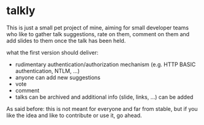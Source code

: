 # talkly

This is just a small pet project of mine, aiming for small developer teams who like to gather talk suggestions, rate on them, comment on them and add slides to them once the talk has been held.

what the first version should deliver:

- rudimentary authentication/authorization mechanism (e.g. HTTP BASIC authentication, NTLM, ...)
- anyone can add new suggestions
- vote
- comment
- talks can be archived and additional info (slide, links, ...) can be added

As said before: this is not meant for everyone and far from stable, but if you like the idea and like to contribute or use it, go ahead.


